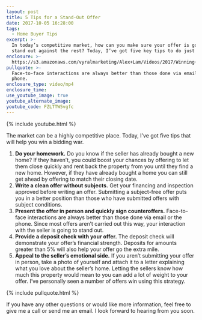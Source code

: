 ```yaml
---
layout: post
title: 5 Tips for a Stand-Out Offer
date: 2017-10-05 16:28:00
tags:
  - Home Buyer Tips
excerpt: >-
  In today’s competitive market, how can you make sure your offer is going to
  stand out against the rest? Today, I’ve got five key tips to do just that.
enclosure: >-
  https://s3.amazonaws.com/vyralmarketing/Alex+Lam/Videos/2017/Winning+The+Bidding+War+-+Vancouver+Real+Estate+Agent.mp4
pullquote: >-
  Face-to-face interactions are always better than those done via email or the
  phone.
enclosure_type: video/mp4
enclosure_time:
use_youtube_image: true
youtube_alternate_image:
youtube_code: FZLTTW5vgfc
---
```



{% include youtube.html %}

The market can be a highly competitive place. Today, I’ve got five tips that will help you win a bidding war.

1. **Do your homework.** Do you know if the seller has already bought a new home? If they haven’t, you could boost your chances by offering to let them close quickly and rent back the property from you until they find a new home. However, if they have already bought a home you can still get ahead by offering to match their closing date.
2. **Write a clean offer without subjects.** Get your financing and inspection approved before writing an offer. Submitting a subject-free offer puts you in a better position than those who have submitted offers with subject conditions.
3. **Present the offer in person and quickly sign counteroffers.** Face-to-face interactions are always better than those done via email or the phone. Since most offers aren’t carried out this way, your interaction with the seller is going to stand out.
4. **Provide a deposit check with your offer.** The deposit check will demonstrate your offer’s financial strength. Deposits for amounts greater than 5% will also help your offer go the extra mile.
5. **Appeal to the seller’s emotional side.** If you aren’t submitting your offer in person, take a photo of yourself and attach it to a letter explaining what you love about the seller’s home. Letting the sellers know how much this property would mean to you can add a lot of weight to your offer. I’ve personally seen a number of offers win using this strategy.

{% include pullquote.html %}

If you have any other questions or would like more information, feel free to give me a call or send me an email. I look forward to hearing from you soon.